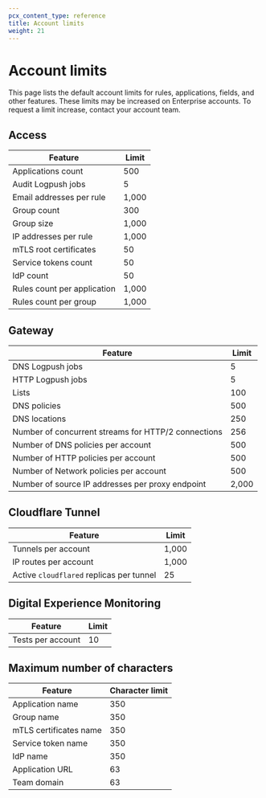 ```yaml
---
pcx_content_type: reference
title: Account limits
weight: 21
---
```


# Account limits

This page lists the default account limits for rules, applications, fields, and other features. These limits may be increased on Enterprise accounts. To request a limit increase, contact your account team.

## Access

| Feature                     | Limit |
| --------------------------- | ----- |
| Applications count          | 500   |
| Audit Logpush jobs          | 5     |
| Email addresses per rule    | 1,000 |
| Group count                 | 300   |
| Group size                  | 1,000 |
| IP addresses per rule       | 1,000 |
| mTLS root certificates      | 50    |
| Service tokens count        | 50    |
| IdP count                   | 50    |
| Rules count per application | 1,000 |
| Rules count per group       | 1,000 |

## Gateway

| Feature                                             | Limit |
| --------------------------------------------------- | ----- |
| DNS Logpush jobs                                    | 5     |
| HTTP Logpush jobs                                   | 5     |
| Lists                                               | 100   |
| DNS policies                                        | 500   |
| DNS locations                                       | 250   |
| Number of concurrent streams for HTTP/2 connections | 256   |
| Number of DNS policies per account                  | 500   |
| Number of HTTP policies per account                 | 500   |
| Number of Network policies per account              | 500   |
| Number of source IP addresses per proxy endpoint    | 2,000 |

## Cloudflare Tunnel

| Feature                                  | Limit |
| ---------------------------------------- | ----- |
| Tunnels per account                      | 1,000 |
| IP routes per account                    | 1,000 |
| Active `cloudflared` replicas per tunnel | 25    |

## Digital Experience Monitoring

| Feature                                  | Limit |
| ---------------------------------------- | ----- |
| Tests per account                        | 10    |

## Maximum number of characters

| Feature                | Character limit |
| ---------------------- | --------------- |
| Application name       | 350             |
| Group name             | 350             |
| mTLS certificates name | 350             |
| Service token name     | 350             |
| IdP name               | 350             |
| Application URL        | 63              |
| Team domain            | 63              |
